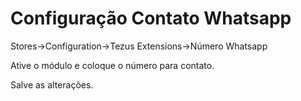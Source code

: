 # Configuração Contato Whatsapp

Stores->Configuration->Tezus Extensions->Número Whatsapp

Ative o módulo e coloque o número para contato.

Salve as alterações.